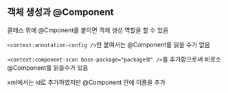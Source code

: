 ## 객체 생성과 @Component
클래스 위에 @Cmponent를 붙이면 객체 생성 역할을 할 수 있음

```<context:annotation-config />```만 붙여서는 @Component를 읽을 수가 없음

```<context:component-scan base-package="package명" />```를 추가함으로써 비로소 @Component를 읽을수가 있음

xml에서는 id로 추가하였지만 @Component 안에 이름을 추가
